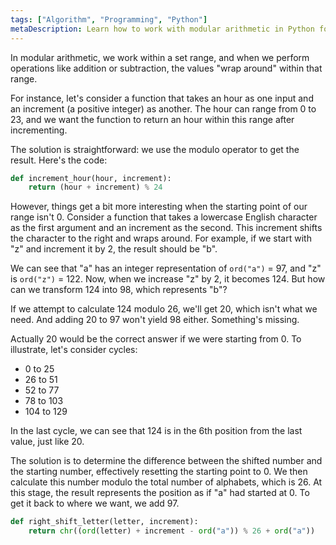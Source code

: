 ```yaml
---
tags: ["Algorithm", "Programming", "Python"]
metaDescription: Learn how to work with modular arithmetic in Python for wrapping values around a range, like hours and letters.
---
```


In modular arithmetic, we work within a set range, and when we perform operations like addition or subtraction,
the values "wrap around" within that range.

For instance, let's consider a function that takes an hour as one input and an increment (a positive integer) as another.
The hour can range from 0 to 23, and we want the function to return an hour within this range after incrementing.

The solution is straightforward: we use the modulo operator to get the result. Here's the code:

```python
def increment_hour(hour, increment):
    return (hour + increment) % 24
```

However, things get a bit more interesting when the starting point of our range isn't 0.
Consider a function that takes a lowercase English character as the first argument and an increment as the second.
This increment shifts the character to the right and wraps around.
For example, if we start with "z" and increment it by 2, the result should be "b".

We can see that "a" has an integer representation of `ord("a")` = 97, and "z" is `ord("z")` = 122.
Now, when we increase "z" by 2, it becomes 124. But how can we transform 124 into 98, which represents "b"?

If we attempt to calculate 124 modulo 26, we'll get 20, which isn't what we need. And adding 20 to 97 won't yield 98 either. 
Something's missing.

Actually 20 would be the correct answer if we were starting from 0.
To illustrate, let's consider cycles:

- 0 to 25
- 26 to 51
- 52 to 77
- 78 to 103
- 104 to 129

In the last cycle, we can see that 124 is in the 6th position from the last value, just like 20.

The solution is to determine the difference between the shifted number and the starting number,
effectively resetting the starting point to 0.
We then calculate this number modulo the total number of alphabets, which is 26.
At this stage, the result represents the position as if "a" had started at 0. To get it back to where we want, we add 97.

```python
def right_shift_letter(letter, increment):
    return chr((ord(letter) + increment - ord("a")) % 26 + ord("a"))
```

